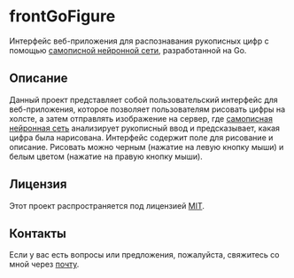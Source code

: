 # frontGoFigure

Интерфейс веб-приложения для распознавания рукописных цифр с помощью [самописной нейронной сети](github.com/Davmgiz/GoblinNeuronet), разработанной на Go.

## Описание

Данный проект представляет собой пользовательский интерфейс для веб-приложения, которое позволяет пользователям рисовать цифры на холсте, а затем отправлять изображение на сервер, где [самописная нейронная сеть](github.com/Davmgiz/GoblinNeuronet) анализирует рукописный ввод и предсказывает, какая цифра была нарисована. Интерфейс содержит поле для рисование и описание. Рисовать можно черным (нажатие на левую кнопку мыши) и белым цветом (нажатие на правую кнопку мыши).

## Лицензия

Этот проект распространяется под лицензией [MIT](https://opensource.org/licenses/MIT).

## Контакты

Если у вас есть вопросы или предложения, пожалуйста, свяжитесь со мной через [почту](mailto:suhanov173@gmail.com).